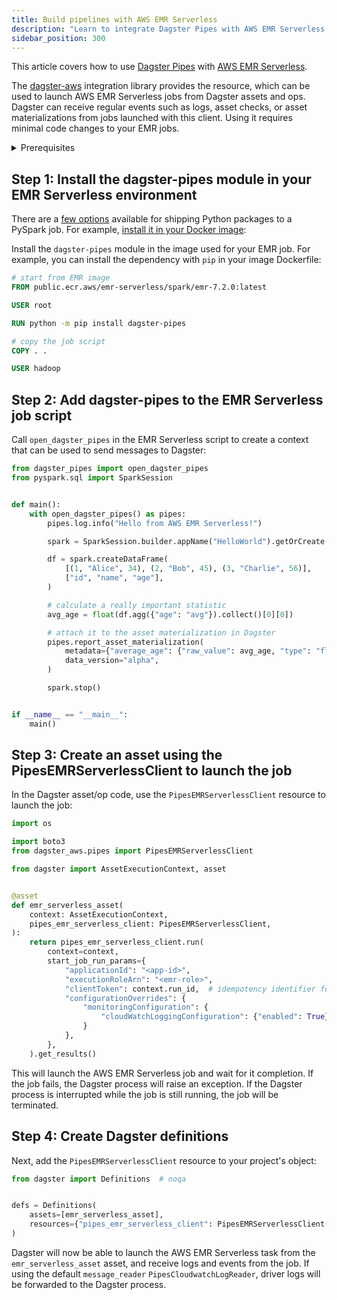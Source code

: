 ```yaml
---
title: Build pipelines with AWS EMR Serverless
description: "Learn to integrate Dagster Pipes with AWS EMR Serverless to launch external code from Dagster assets."
sidebar_position: 300
---
```


This article covers how to use [Dagster Pipes](/guides/build/external-pipelines/) with [AWS EMR Serverless](https://aws.amazon.com/emr-serverless/).

The [dagster-aws](/api/python-api/libraries/dagster-aws) integration library provides the <PyObject section="libraries" object="pipes.PipesEMRServerlessClient" module="dagster_aws" /> resource, which can be used to launch AWS EMR Serverless jobs from Dagster assets and ops. Dagster can receive regular events such as logs, asset checks, or asset materializations from jobs launched with this client. Using it requires minimal code changes to your EMR jobs.


<details>
  <summary>Prerequisites</summary>

    - **In the Dagster environment**, you'll need to:

    - Install the following packages:

        ```shell
        pip install dagster dagster-webserver dagster-aws
        ```

        Refer to the [Dagster installation guide](/getting-started/installation) for more info.

    - **Configure AWS authentication credentials.** If you don't have this set up already, refer to the [boto3 quickstart](https://boto3.amazonaws.com/v1/documentation/api/latest/guide/quickstart.html).

    - **In AWS**, you'll need:

    - An existing AWS account
    - An AWS EMR Serverless job. AWS CloudWatch logging has to be enabled in order to receive logs from the job:

    ```json
    {
        "monitoringConfiguration": {
        "cloudWatchLoggingConfiguration": { "enabled": true }
        }
    }
    ```

</details>

## Step 1: Install the dagster-pipes module in your EMR Serverless environment

There are a [few options](https://docs.aws.amazon.com/emr/latest/EMR-Serverless-UserGuide/using-python-libraries.html) available for shipping Python packages to a PySpark job. For example, [install it in your Docker image](https://docs.aws.amazon.com/emr/latest/EMR-Serverless-UserGuide/application-custom-image.html):

Install the `dagster-pipes` module in the image used for your EMR job. For example, you can install the dependency with `pip` in your image Dockerfile:

```Dockerfile
# start from EMR image
FROM public.ecr.aws/emr-serverless/spark/emr-7.2.0:latest

USER root

RUN python -m pip install dagster-pipes

# copy the job script
COPY . .

USER hadoop
```

## Step 2: Add dagster-pipes to the EMR Serverless job script

Call `open_dagster_pipes` in the EMR Serverless script to create a context that can be used to send messages to Dagster:

```python file=/guides/dagster/dagster_pipes/emr-serverless/script.py
from dagster_pipes import open_dagster_pipes
from pyspark.sql import SparkSession


def main():
    with open_dagster_pipes() as pipes:
        pipes.log.info("Hello from AWS EMR Serverless!")

        spark = SparkSession.builder.appName("HelloWorld").getOrCreate()

        df = spark.createDataFrame(
            [(1, "Alice", 34), (2, "Bob", 45), (3, "Charlie", 56)],
            ["id", "name", "age"],
        )

        # calculate a really important statistic
        avg_age = float(df.agg({"age": "avg"}).collect()[0][0])

        # attach it to the asset materialization in Dagster
        pipes.report_asset_materialization(
            metadata={"average_age": {"raw_value": avg_age, "type": "float"}},
            data_version="alpha",
        )

        spark.stop()


if __name__ == "__main__":
    main()
```

## Step 3: Create an asset using the PipesEMRServerlessClient to launch the job

In the Dagster asset/op code, use the `PipesEMRServerlessClient` resource to launch the job:

```python file=/guides/dagster/dagster_pipes/emr-serverless/dagster_code.py startafter=start_asset_marker endbefore=end_asset_marker
import os

import boto3
from dagster_aws.pipes import PipesEMRServerlessClient

from dagster import AssetExecutionContext, asset


@asset
def emr_serverless_asset(
    context: AssetExecutionContext,
    pipes_emr_serverless_client: PipesEMRServerlessClient,
):
    return pipes_emr_serverless_client.run(
        context=context,
        start_job_run_params={
            "applicationId": "<app-id>",
            "executionRoleArn": "<emr-role>",
            "clientToken": context.run_id,  # idempotency identifier for the job run
            "configurationOverrides": {
                "monitoringConfiguration": {
                    "cloudWatchLoggingConfiguration": {"enabled": True}
                }
            },
        },
    ).get_results()
```

This will launch the AWS EMR Serverless job and wait for it completion. If the job fails, the Dagster process will raise an exception. If the Dagster process is interrupted while the job is still running, the job will be terminated.

## Step 4: Create Dagster definitions

Next, add the `PipesEMRServerlessClient` resource to your project's <PyObject section="definitions" module="dagster" object="Definitions" /> object:

```python file=/guides/dagster/dagster_pipes/emr-serverless/dagster_code.py startafter=start_definitions_marker endbefore=end_definitions_marker
from dagster import Definitions  # noqa


defs = Definitions(
    assets=[emr_serverless_asset],
    resources={"pipes_emr_serverless_client": PipesEMRServerlessClient()},
)
```

Dagster will now be able to launch the AWS EMR Serverless task from the `emr_serverless_asset` asset, and receive logs and events from the job. If using the default `message_reader` `PipesCloudwatchLogReader`, driver logs will be forwarded to the Dagster process.
